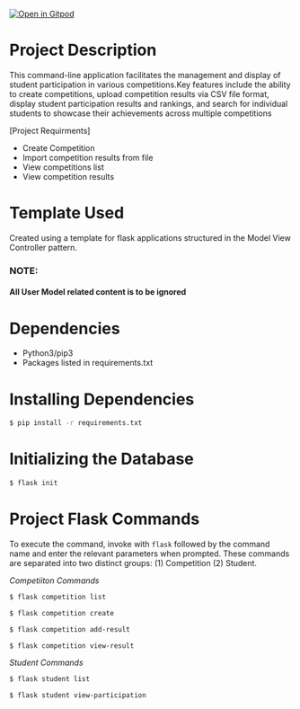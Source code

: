 [![Open in Gitpod](https://gitpod.io/button/open-in-gitpod.svg)](https://gitpod.io/#https://github.com/RynniaRyan/flaskmvc)

# Project Description
This command-line application facilitates the management and display of student participation in various competitions.Key features include the ability to create competitions, upload competition results via CSV file format, display student participation results and rankings, and search for individual students to showcase their achievements across multiple competitions

[Project Requirments]
- Create Competition
- Import competition results from file
- View competitions list
- View competition results

# Template Used
Created using a template for flask applications structured in the Model View Controller pattern.

### NOTE:
#### All User Model related content is to be ignored

# Dependencies
* Python3/pip3
* Packages listed in requirements.txt

# Installing Dependencies
```bash
$ pip install -r requirements.txt
```

# Initializing the Database
```bash
$ flask init
```

# Project Flask Commands
To execute the command, invoke with `flask` followed by the command name and enter the relevant parameters when prompted. These commands are separated into two distinct groups: (1) Competition (2) Student.

_Competiiton Commands_
```bash
$ flask competition list
```
```bash
$ flask competition create
```
```bash
$ flask competition add-result
```
```bash
$ flask competition view-result
```

_Student Commands_
```bash
$ flask student list
```
```bash
$ flask student view-participation
```